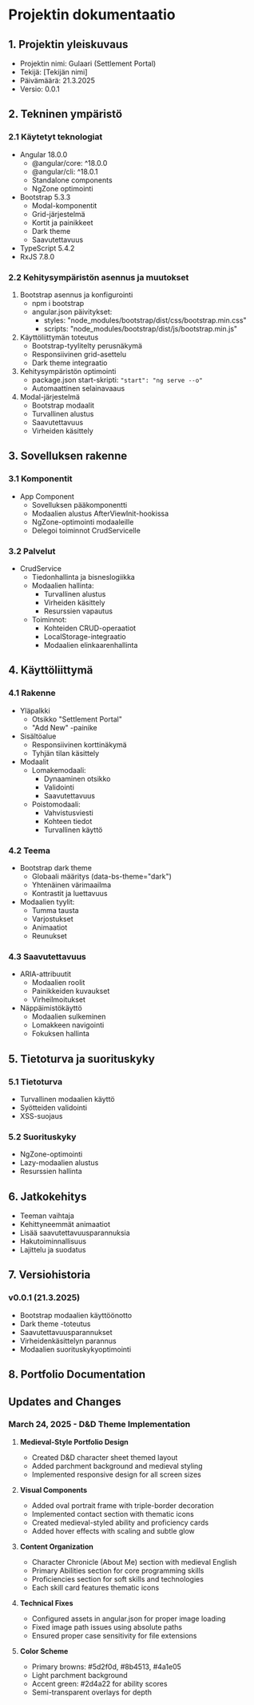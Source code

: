 # Projektin dokumentaatio

## 1. Projektin yleiskuvaus
- Projektin nimi: Gulaari (Settlement Portal)
- Tekijä: [Tekijän nimi]
- Päivämäärä: 21.3.2025
- Versio: 0.0.1

## 2. Tekninen ympäristö
### 2.1 Käytetyt teknologiat
- Angular 18.0.0
  - @angular/core: ^18.0.0
  - @angular/cli: ^18.0.1
  - Standalone components
  - NgZone optimointi
- Bootstrap 5.3.3
  - Modal-komponentit
  - Grid-järjestelmä
  - Kortit ja painikkeet
  - Dark theme
  - Saavutettavuus
- TypeScript 5.4.2
- RxJS 7.8.0

### 2.2 Kehitysympäristön asennus ja muutokset
1. Bootstrap asennus ja konfigurointi
    - npm i bootstrap
    - angular.json päivitykset:
      - styles: "node_modules/bootstrap/dist/css/bootstrap.min.css"
      - scripts: "node_modules/bootstrap/dist/js/bootstrap.min.js"
2. Käyttöliittymän toteutus
    - Bootstrap-tyylitelty perusnäkymä
    - Responsiivinen grid-asettelu
    - Dark theme integraatio
3. Kehitysympäristön optimointi
    - package.json start-skripti: `"start": "ng serve --o"`
    - Automaattinen selainavaaus
4. Modal-järjestelmä
    - Bootstrap modaalit
    - Turvallinen alustus
    - Saavutettavuus
    - Virheiden käsittely

## 3. Sovelluksen rakenne
### 3.1 Komponentit
- App Component
  - Sovelluksen pääkomponentti
  - Modaalien alustus AfterViewInit-hookissa
  - NgZone-optimointi modaaleille
  - Delegoi toiminnot CrudServicelle

### 3.2 Palvelut
- CrudService
  - Tiedonhallinta ja bisneslogiikka
  - Modaalien hallinta:
    - Turvallinen alustus
    - Virheiden käsittely
    - Resurssien vapautus
  - Toiminnot:
    - Kohteiden CRUD-operaatiot
    - LocalStorage-integraatio
    - Modaalien elinkaarenhallinta

## 4. Käyttöliittymä
### 4.1 Rakenne
- Yläpalkki
  - Otsikko "Settlement Portal"
  - "Add New" -painike
- Sisältöalue
  - Responsiivinen korttinäkymä
  - Tyhjän tilan käsittely
- Modaalit
  - Lomakemodaali:
    - Dynaaminen otsikko
    - Validointi
    - Saavutettavuus
  - Poistomodaali:
    - Vahvistusviesti
    - Kohteen tiedot
    - Turvallinen käyttö

### 4.2 Teema
- Bootstrap dark theme
  - Globaali määritys (data-bs-theme="dark")
  - Yhtenäinen värimaailma
  - Kontrastit ja luettavuus
- Modaalien tyylit:
  - Tumma tausta
  - Varjostukset
  - Animaatiot
  - Reunukset

### 4.3 Saavutettavuus
- ARIA-attribuutit
  - Modaalien roolit
  - Painikkeiden kuvaukset
  - Virheilmoitukset
- Näppäimistökäyttö
  - Modaalien sulkeminen
  - Lomakkeen navigointi
  - Fokuksen hallinta

## 5. Tietoturva ja suorituskyky
### 5.1 Tietoturva
- Turvallinen modaalien käyttö
- Syötteiden validointi
- XSS-suojaus

### 5.2 Suorituskyky
- NgZone-optimointi
- Lazy-modaalien alustus
- Resurssien hallinta

## 6. Jatkokehitys
- Teeman vaihtaja
- Kehittyneemmät animaatiot
- Lisää saavutettavuusparannuksia
- Hakutoiminnallisuus
- Lajittelu ja suodatus

## 7. Versiohistoria
### v0.0.1 (21.3.2025)
- Bootstrap modaalien käyttöönotto
- Dark theme -toteutus
- Saavutettavuusparannukset
- Virheidenkäsittelyn parannus
- Modaalien suorituskykyoptimointi

## 8. Portfolio Documentation

## Updates and Changes

### March 24, 2025 - D&D Theme Implementation
1. **Medieval-Style Portfolio Design**
   - Created D&D character sheet themed layout
   - Added parchment background and medieval styling
   - Implemented responsive design for all screen sizes

2. **Visual Components**
   - Added oval portrait frame with triple-border decoration
   - Implemented contact section with thematic icons
   - Created medieval-styled ability and proficiency cards
   - Added hover effects with scaling and subtle glow

3. **Content Organization**
   - Character Chronicle (About Me) section with medieval English
   - Primary Abilities section for core programming skills
   - Proficiencies section for soft skills and technologies
   - Each skill card features thematic icons

4. **Technical Fixes**
   - Configured assets in angular.json for proper image loading
   - Fixed image path issues using absolute paths
   - Ensured proper case sensitivity for file extensions

5. **Color Scheme**
   - Primary browns: #5d2f0d, #8b4513, #4a1e05
   - Light parchment background
   - Accent green: #2d4a22 for ability scores
   - Semi-transparent overlays for depth